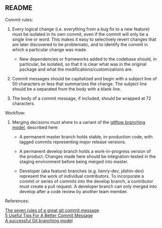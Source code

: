 ## README


Commit rules:

1. Every logical change (i.e. everything from a bug fix to a new feature) must be isolated in its own commit, even if the commit will only be a single line or word. This makes it easy to selectively revert changes that are later discovered to be problematic, and to identify the commit in which a particular change was made. 
    
    - New dependencies or frameworks added to the codebase should, in particular, be isolated, so that it is clear what was in the original package and what the modifications/customizations are.

2. Commit messages should be capitalized and begin with a subject line of 50 characters or less that summarizes the change. The subject line should be a separated from the body with a blank line.

3. The body of a commit message, if included, should be wrapped at 72 characters.


Workflow:

1. Merging decisions must ahere to a variant of the [gitflow branching model](http://nvie.com/posts/a-successful-git-branching-model), described here:

    - A permanent master branch holds stable, in-production code, with tagged commits representing major release versions. 

    - A permanent develop branch holds a work-in-progress version of the product. Changes made here should be integration-tested in the staging environment before being merged into master.

    - Developer (aka feature) branches (e.g. henry-dev, jdshin-dev) represent the work of individual contributors. To incorporate a commit or series of commits into the develop branch, a contributor must create a pull request. A developer branch can only merged into develop after a code review by another team member.


References:

[The seven rules of a great git commit message](http://chris.beams.io/posts/git-commit/#seven-rules)  
[5 Useful Tips For A Better Commit Message](https://robots.thoughtbot.com/5-useful-tips-for-a-better-commit-message)  
[A successful Git branching model](http://nvie.com/posts/a-successful-git-branching-model)
